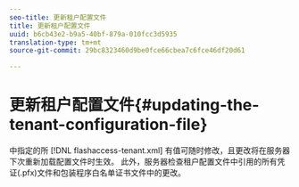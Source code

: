 ```yaml
---
seo-title: 更新租户配置文件
title: 更新租户配置文件
uuid: b6cb43e2-b9a5-40bf-879a-010fcc3d5935
translation-type: tm+mt
source-git-commit: 29bc8323460d9be0fce66cbea7c6fce46df20d61

---
```



# 更新租户配置文件{#updating-the-tenant-configuration-file}

中指定的所 [!DNL flashaccess-tenant.xml] 有值可随时修改，且更改将在服务器下次重新加载配置文件时生效。 此外，服务器检查租户配置文件中引用的所有凭证(.pfx)文件和包装程序白名单证书文件中的更改。

